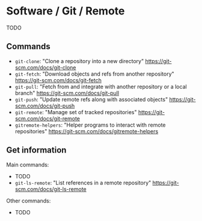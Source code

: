 # Software / Git / Remote

TODO

## Commands

- `git-clone`: "Clone a repository into a new directory"
  <https://git-scm.com/docs/git-clone>
- `git-fetch`: "Download objects and refs from another repository"
  <https://git-scm.com/docs/git-fetch>
- `git-pull`: "Fetch from and integrate with another repository or a local branch"
  <https://git-scm.com/docs/git-pull>
- `git-push`: "Update remote refs along with associated objects"
  <https://git-scm.com/docs/git-push>
- `git-remote`: "Manage set of tracked repositories"
  <https://git-scm.com/docs/git-remote>
- `gitremote-helpers`: "Helper programs to interact with remote repositories"
  <https://git-scm.com/docs/gitremote-helpers>

## Get information

Main commands:

- TODO
- `git-ls-remote`: "List references in a remote repository"
  <https://git-scm.com/docs/git-ls-remote>

Other commands:

- TODO
